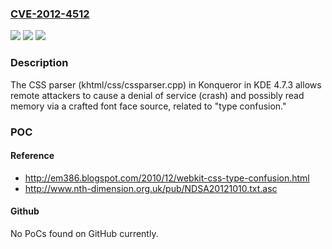 ### [CVE-2012-4512](https://cve.mitre.org/cgi-bin/cvename.cgi?name=CVE-2012-4512)
![](https://img.shields.io/static/v1?label=Product&message=Konqueror&color=blue)
![](https://img.shields.io/static/v1?label=Version&message=%3D%204.7.3%20&color=brighgreen)
![](https://img.shields.io/static/v1?label=Vulnerability&message=Other&color=brighgreen)

### Description

The CSS parser (khtml/css/cssparser.cpp) in Konqueror in KDE 4.7.3 allows remote attackers to cause a denial of service (crash) and possibly read memory via a crafted font face source, related to "type confusion."

### POC

#### Reference
- http://em386.blogspot.com/2010/12/webkit-css-type-confusion.html
- http://www.nth-dimension.org.uk/pub/NDSA20121010.txt.asc

#### Github
No PoCs found on GitHub currently.

